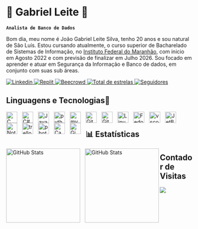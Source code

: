 # 🦂 Gabriel Leite 🦂

**`Analista de Banco de Dados`**

Bom dia, meu nome é João Gabriel Leite Silva, tenho 20 anos e sou natural de São Luís. 
Estou cursando atualmente, o curso superior de Bacharelado de Sistemas de Informação, no [Instituto Federal do Maranhão](https://portal.ifma.edu.br/inicio/), com inicio em Agosto 2022 e com previsão de finalizar em Julho 2026.
Sou focado em aprender e atuar em Segurança da Informação e Banco de dados, em conjunto com suas sub áreas.

<p align="left">
    <!-- Badge do LinkedIn -->
    <a href="https://www.linkedin.com/in/jo%C3%A3o-gabriel-leite-silva-332602276/">
        <img 
            alt="Linkedin" 
            title="Acesso ao meu Linkedin" 
            src="https://custom-icon-badges.demolab.com/badge/-Conecte--se-4169e1?logo=person-add&logoColor=white&style=for-the-badge&labelColor=2E3440"
        />
    </a>
    <!-- Badge do Replit -->
    <a href="https://replit.com/@GabrielLeite28">
        <img 
            alt="Replit" 
            title="Acesso ao meu Replit" 
            src="https://img.shields.io/badge/-Replit-FF7F50?logo=replit&logoColor=white&style=for-the-badge&labelColor=2E3440"
        />
    </a>
    <!-- Badge do Beecrowd-->
    <a href="https://judge.beecrowd.com/pt/profile/797056">
        <img 
            alt="Beecrowd" 
            title="Acesso ao meu Beecrowd" 
            src="https://img.shields.io/badge/-Beecrowd-993399?logo=c&logoColor=white&style=for-the-badge&labelColor=2E3440"
        />
    </a>
    <!-- Badge das Estrelas do Github-->
    <a href="https://github.com/Gaeleite?tab=repositories&sort=stargazers">
        <img 
            alt="Total de estrelas" 
            title="Total de estrelas GitHub" 
            src="https://custom-icon-badges.demolab.com/github/stars/gaeleite?color=55960c&style=for-the-badge&labelColor=488207&logo=star&label=estrelas"
        />
    </a>
    <!-- Badge dos seguidores do Github-->
    <a href="https://github.com/Gaeleite?tab=followers">
        <img 
            alt="Seguidores" 
            title="Me siga no GitHub" 
            src="https://custom-icon-badges.demolab.com/github/followers/Gaeleite?color=d22e2e&labelColor=a82424&style=for-the-badge&logo=github&label=Seguidores&logoColor=white"
        />
    </a>

## Linguagens e Tecnologias🤖
<img  
    align="left" 
    alt="C"
    title="C" 
    width="30px" 
    style="padding-right: 10px;" 
    src="https://cdn.jsdelivr.net/gh/devicons/devicon@latest/icons/c/c-original.svg"/>
<img 
    align="left" 
    alt="C#"
    title="C#" 
    width="30px" 
    style="padding-right: 10px;" 
    src="https://cdn.jsdelivr.net/gh/devicons/devicon@latest/icons/csharp/csharp-original.svg"
/>
<img 
    align="left" 
    alt="Java"
    title="Java" 
    width="30px"
    style="padding-right: 10px;" 
    src="https://cdn.jsdelivr.net/gh/devicons/devicon@latest/icons/java/java-original.svg" 
/>
<img 
    align="left" 
    alt="python"
    title="python"
    width="30px"
    style="padding-right: 10px;" 
    src="https://cdn.jsdelivr.net/gh/devicons/devicon@latest/icons/python/python-original.svg" 
/>
<img 
    align="left" 
    alt="mysql"
    title="mysql" 
    width="30px"
    style="padding-right: 10px;" 
    src="https://cdn.jsdelivr.net/gh/devicons/devicon@latest/icons/mysql/mysql-plain-wordmark.svg" 
/>
<img 
    align="left" 
    alt="Git"
    title="Git" 
    width="30px" 
    style="padding-right: 10px;" 
    src="https://cdn.jsdelivr.net/gh/devicons/devicon@latest/icons/git/git-original.svg" 
/>

<img 
    align="left" 
    alt="Github"
    title="Github" 
    width="30px"
    style="padding-right: 10px;" 
   src="https://cdn.jsdelivr.net/gh/devicons/devicon@latest/icons/github/github-original-wordmark.svg"
   />
<img 
    align="left" 
    alt="Linux"
    title="Linux" 
    width="30px"
    style="padding-right: 10px;" 
    src="https://cdn.jsdelivr.net/gh/devicons/devicon@latest/icons/linux/linux-original.svg" 
/>
<img 
    align="left" 
    alt="Fedora"
    title="Fedora" 
    width="30px" 
    style="padding-right: 10px;" 
    src="https://cdn.jsdelivr.net/gh/devicons/devicon@latest/icons/fedora/fedora-original.svg"
/>
<img 
    align="left" 
    alt="vscode"
    title="vscode" 
    width="30px"
    style="padding-right: 10px;" 
    src="https://cdn.jsdelivr.net/gh/devicons/devicon@latest/icons/vscode/vscode-original.svg" 
/>
<img 
    align="left" 
    alt="JetBrains"
    title="JetBrains" 
    width="30px"
    style="padding-right: 10px;" 
    src="https://cdn.jsdelivr.net/gh/devicons/devicon@latest/icons/jetbrains/jetbrains-original.svg" 
/><img align="left" 
    alt="Notion"
    title="Notion" 
    width="30px"
    style="padding-right: 10px;" 
    src="https://cdn.jsdelivr.net/gh/devicons/devicon@latest/icons/notion/notion-original.svg" /><img align="left"
    alt="trello"
    title="trello" 
    width="30px"
    style="padding-right: 10px;" 
    src="https://cdn.jsdelivr.net/gh/devicons/devicon@latest/icons/trello/trello-original.svg" />
       <img 
    align="left" 
    alt="photoshop"
    title="photoshop"
    width="30px"
    style="padding-right: 10px;" 
    src="https://cdn.jsdelivr.net/gh/devicons/devicon@latest/icons/photoshop/photoshop-original.svg" /><img 
    align="left" 
    alt="Canva"
    title="Canva" 
    width="30px" 
    style="padding-right: 10px;" 
    src="https://cdn.jsdelivr.net/gh/devicons/devicon@latest/icons/canva/canva-original.svg" 
    /> <img align="left" 
    alt="Gimp"
    title="Gimp" 
    width="30px"
    style="padding-right: 10px;" 
    src="https://cdn.jsdelivr.net/gh/devicons/devicon@latest/icons/gimp/gimp-original.svg" />
<br/>

## 📊 Estatísticas

<p>
  <img 
    align="left" 
    alt="GitHub Stats" 
    height="200" 
    style="padding-right: 10px;" 
    src="https://github-readme-stats.vercel.app/api?username=Gaeleite&show_icons=true&theme=tokyonight&include_all_commits=true&locale=pt-br" 
  />

<img 
      align="left" 
      alt="GitHub Stats" 
      height="200" 
      src="https://github-readme-stats.vercel.app/api/top-langs/?username=Gaeleite&theme=tokyonight&layout=compact&custom_title=Tecnologias&langs_count=9" 
  />

## Contador de Visitas

 <img src="https://profile-counter.glitch.me/gaeleite/count.svg" />
